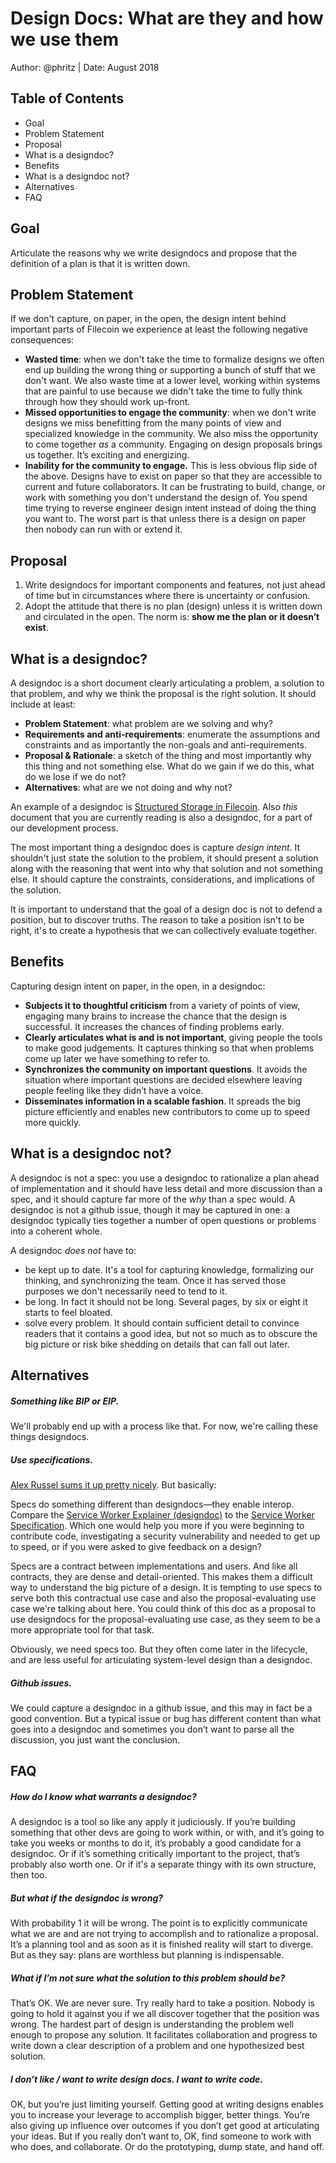 # Design Docs: What are they and how we use them 
Author: @phritz | Date: August 2018

## Table of Contents
* Goal
* Problem Statement
* Proposal
* What is a designdoc?
* Benefits
* What is a designdoc not?
* Alternatives
* FAQ

## Goal

Articulate the reasons why we write designdocs and propose that the definition of a plan is that it is written down.

## Problem Statement

If we don't capture, on paper, in the open, the design intent behind important parts of Filecoin we experience at least the following negative consequences:

  - **Wasted time**: when we don't take the time to formalize designs we often end up building the wrong thing or supporting a bunch of stuff that we don't want. We also waste time at a lower level, working within systems that are painful to use because we didn't take the time to fully think through how they should work up-front.
  - **Missed opportunities to engage the community**: when we don't write designs we miss benefitting from the many points of view and specialized knowledge in the community. We also miss the opportunity to come together *as* a community. Engaging on design proposals brings us together. It’s exciting and energizing.
  - **Inability for the community to engage.** This is less obvious flip side of the above. Designs have to exist on paper so that they are accessible to current and future collaborators. It can be frustrating to build, change, or work with something you don't understand the design of. You spend time trying to reverse engineer design intent instead of doing the thing you want to. The worst part is that unless there is a design on paper then nobody can run with or extend it.
  
## Proposal

1. Write designdocs for important components and features, not just ahead of time but in circumstances where there is uncertainty or confusion.
1. Adopt the attitude that there is no plan (design) unless it is written down and circulated in the open. The norm is: __show me the plan or it doesn’t exist__.

## What is a designdoc?

A designdoc is a short document clearly articulating a problem, a solution to that problem, and why we think the proposal is the right solution. It should include at least:
- **Problem Statement**: what problem are we solving and why?
- **Requirements and anti-requirements**: enumerate the assumptions and constraints and as importantly the non-goals and anti-requirements.
- **Proposal & Rationale**: a sketch of the thing and most importantly why this thing and not something else. What do we gain if we do this, what do we lose if we do not?
- **Alternatives**: what are we not doing and why not?

An example of a designdoc is [Structured Storage in Filecoin](https://docs.google.com/document/d/1Xp-ba2TaWc750J6Tp22CxZL-NiZ45J_qIx11eT8vu8A/edit#). Also *this* document that you are currently reading is also a designdoc, for a part of our development process.

The most important thing a designdoc does is capture *design intent*. It shouldn't just state the solution to the problem, it should present a solution along with the reasoning that went into why that solution and not something else. It should capture the constraints, considerations, and implications of the solution. 

It is important to understand that the goal of a design doc is not to defend a position, but to discover truths. The reason to take a position isn't to be right, it's to create a hypothesis that we can collectively evaluate together.

## Benefits

Capturing design intent on paper, in the open, in a designdoc:
- **Subjects it to thoughtful criticism** from a variety of points of view, engaging many brains to increase the chance that the design is successful. It increases the chances of finding problems early.
- **Clearly articulates what is and is not important**, giving people the tools to make good judgements. It captures thinking so that when problems come up later we have something to refer to.
- **Synchronizes the community on important questions**. It avoids the situation where important questions are decided elsewhere leaving people feeling like they didn’t have a voice.
- **Disseminates information in a scalable fashion**. It spreads the big picture efficiently and enables new contributors to come up to speed more quickly.

## What is a designdoc not?

A designdoc is not a spec: you use a designdoc to rationalize a plan ahead of implementation and it should have less detail and more discussion than a spec, and it should capture far more of the *why* than a spec would. A designdoc is not a github issue, though it may be captured in one: a designdoc typically ties together a number of open questions or problems into a coherent whole. 

A designdoc *does not* have to:
- be kept up to date. It's a tool for capturing knowledge, formalizing our thinking, and synchronizing the team. Once it has served those purposes we don't necessarily need to tend to it.
- be long. In fact it should not be long. Several pages, by six or eight it starts to feel bloated.
- solve every problem. It should contain sufficient detail to convince readers that it contains a good idea, but not so much as to obscure the big picture or risk bike shedding on details that can fall out later.

## Alternatives

##### Something like BIP or EIP. 

We'll probably end up with a process like that. For now, we're calling these things designdocs.

##### Use specifications.

[Alex Russel sums it up pretty nicely](https://docs.google.com/document/d/1cJs7GkdQolqOHns9k6v1UjCUb_LqTFVjZM-kc3TbNGI/edit). But basically:

Specs do something different than designdocs—they enable interop. Compare the [Service Worker Explainer (designdoc)](https://github.com/w3c/ServiceWorker/blob/master/explainer.md) to the [Service Worker Specification](https://www.w3.org/TR/service-workers-1/). Which one would help you more if you were beginning to contribute code, investigating a security vulnerability and needed to get up to speed, or if you were asked to give feedback on a design?

Specs are a contract between implementations and users. And like all contracts, they are dense and detail-oriented. This makes them a difficult way to understand the big picture of a design. It is tempting to use specs to serve both this contractual use case and also the proposal-evaluating use case we're talking about here. You could think of this doc as a proposal to use designdocs for the proposal-evaluating use case, as they seem to be a more appropriate tool for that task.

Obviously, we need specs too. But they often come later in the lifecycle, and are less useful for articulating system-level design than a designdoc.

##### Github issues.

We could capture a designdoc in a github issue, and this may in fact be a good convention. But a typical issue or bug has different content than what goes into a designdoc and sometimes you don’t want to parse all the discussion, you just want the conclusion.

## FAQ

##### How do I know what warrants a designdoc?
A designdoc is a tool so like any apply it judiciously. If you’re building something that other devs are going to work within, or with, and it’s going to take you weeks or months to do it, it’s probably a good candidate for a designdoc. Or if it’s something critically important to the project, that’s probably also worth one. Or if it's a separate thingy with its own structure, then too.

##### But what if the designdoc is wrong? 
With probability 1 it will be wrong. The point is to explicitly communicate what we are and are not trying to accomplish and to rationalize a proposal. It’s a planning tool and as soon as it is finished reality will start to diverge. But as they say: plans are worthless but planning is indispensable.

##### What if I’m not sure what the solution to this problem should be? 
That’s OK. We are never sure. Try really hard to take a position. Nobody is going to hold it against you if we all discover together that the position was wrong. The hardest part of design is understanding the problem well enough to propose any solution. It facilitates collaboration and progress to write down a clear description of a problem and one hypothesized best solution.

##### I don’t like / want to write design docs. I want to write code.
OK, but you’re just limiting yourself. Getting good at writing designs enables you to increase your leverage to accomplish bigger, better things. You’re also giving up influence over outcomes if you don’t get good at articulating your ideas. But if you really don’t want to, OK, find someone to work with who does, and collaborate. Or do the prototyping, dump state, and hand off.

